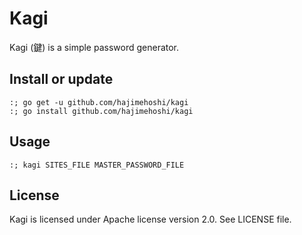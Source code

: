 # Kagi

Kagi (鍵) is a simple password generator.

## Install or update

```
:; go get -u github.com/hajimehoshi/kagi 
:; go install github.com/hajimehoshi/kagi 
```

## Usage

```
:; kagi SITES_FILE MASTER_PASSWORD_FILE
```

## License

Kagi is licensed under Apache license version 2.0. See LICENSE file.

